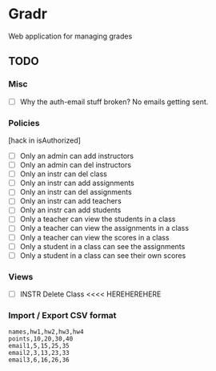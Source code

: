 # Gradr

Web application for managing grades

## TODO

### Misc

- [ ] Why the auth-email stuff broken? No emails getting sent.

### Policies

[hack in isAuthorized]

- [ ] Only an admin      can add instructors
- [ ] Only an admin      can del instructors
- [ ] Only an instr      can del class
- [ ] Only an instr      can add assignments
- [ ] Only an instr      can del assignments
- [ ] Only an instr      can add teachers
- [ ] Only an instr      can add students
- [ ] Only a  teacher    can view the students in a class
- [ ] Only a  teacher    can view the assignments in a class
- [ ] Only a  teacher    can view the scores in a class
- [ ] Only a student in a class can see the assignments
- [ ] Only a student in a class can see their own scores

### Views

- [ ] INSTR   Delete Class    <<<< HEREHEREHERE

### Import / Export  CSV format

```.csv
names,hw1,hw2,hw3,hw4
points,10,20,30,40
email1,5,15,25,35
email2,3,13,23,33
email3,6,16,26,36
```
